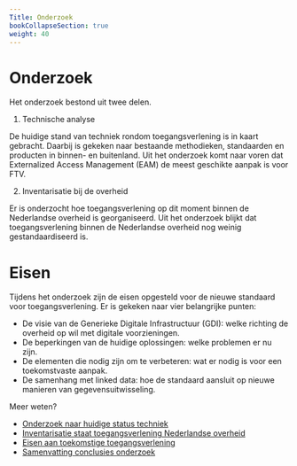 ```yaml
---
Title: Onderzoek
bookCollapseSection: true
weight: 40
---
```


# Onderzoek

Het onderzoek bestond uit twee delen.

1.	Technische analyse

De huidige stand van techniek rondom toegangsverlening is in kaart gebracht. Daarbij is gekeken naar bestaande methodieken, standaarden en producten in binnen- en buitenland. Uit het onderzoek komt naar voren dat Externalized Access Management (EAM) de meest geschikte aanpak is voor FTV.

2. Inventarisatie bij de overheid

Er is onderzocht hoe toegangsverlening op dit moment binnen de Nederlandse overheid is georganiseerd. Uit het onderzoek blijkt dat toegangsverlening binnen de Nederlandse overheid nog weinig gestandaardiseerd is.
      
# Eisen

Tijdens het onderzoek zijn de eisen opgesteld voor de nieuwe standaard voor toegangsverlening. Er is gekeken naar vier belangrijke punten:
 
- De visie van de Generieke Digitale Infrastructuur (GDI): welke richting de overheid op wil met digitale voorzieningen. 
- De beperkingen van de huidige oplossingen: welke problemen er nu zijn. 
- De elementen die nodig zijn om te verbeteren: wat er nodig is voor een toekomstvaste aanpak. 
- De samenhang met linked data: hoe de standaard aansluit op nieuwe manieren van gegevensuitwisseling.

Meer weten?
- [Onderzoek naar huidige status techniek](2.status_techniek)
- [Inventarisatie staat toegangsverlening Nederlandse overheid](3.status_nl_overheid)
- [Eisen aan toekomstige toegangsverlening](4.eisen_aan_de_oplossing)
- [Samenvatting conclusies onderzoek](5.conclusie)